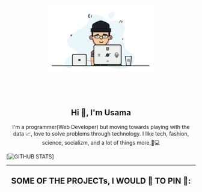 <p align="center">
  <br><img src="https://github.com/usama-akram-gt/portfolio/blob/main/Developer.gif" width="280px"><br><br>
</p>
<br/>
<br/>
<div align="center">
<h2 align="center">Hi 👋, I'm Usama</h1>
I'm a programmer(Web Developer) but moving towards playing with the data 📈, love to solve problems through technology.
I like tech, fashion, science, socializm, and a lot of things more.🧾💻
</div>


[![GITHUB STATS](https://github-readme-stats.vercel.app/api?username=usama-akram-gt&show_icons=true&theme=dark)]


---

<h2 align="center">SOME OF THE PROJECTs, I WOULD 💖 TO PIN 📌:</h2>